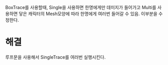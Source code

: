 BoxTrace를 사용할때, Single을 사용하면 한명에게만 데미지가 들어가고 Multi를 사용하면 닿은 캐릭터의 Mesh모양에 따라 한명에게 여러번 들어갈 수 있음. 이부분을 수정한다.

# 해결
루프문을 사용해서 SingleTrace를 여러번 실행시킨다.